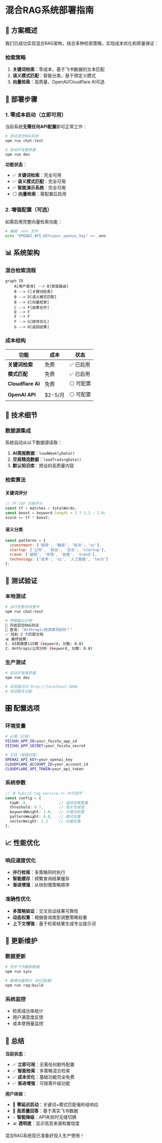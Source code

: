 # 混合RAG系统部署指南

## 🎯 方案概述

我们已成功实现混合RAG架构，结合多种检索策略，实现成本优化和质量保证：

### 检索策略
1. **关键词检索**：零成本，基于飞书数据的文本匹配
2. **语义模式匹配**：智能分类，基于预定义模式
3. **向量检索**：高质量，OpenAI/Cloudflare AI可选

## 🚀 部署步骤

### 1. 零成本启动（立即可用）

当前系统**无需任何API配置**即可正常工作：

```bash
# 测试混合RAG系统
npm run chat:test

# 启动开发服务器
npm run dev
```

**功能状态**：
- ✅ **关键词检索**：完全可用
- ✅ **语义模式匹配**：完全可用  
- ✅ **智能演示系统**：完全可用
- ⚪ **向量检索**：需配置后启用

### 2. 增强配置（可选）

如需启用完整向量检索功能：

```bash
# 编辑 .env 文件
echo "OPENAI_API_KEY=your_openai_key" >> .env
```

## 📊 系统架构

### 混合检索流程

```mermaid
graph TD
    A[用户查询] --> B[智能路由]
    B --> C[关键词检索]
    B --> D[语义模式匹配]  
    B --> E[向量检索]
    C --> F[结果合并]
    D --> F
    E --> F
    F --> G[排序优化]
    G --> H[返回结果]
```

### 成本结构

| 功能 | 成本 | 状态 |
|------|------|------|
| **关键词检索** | 免费 | ✅ 已启用 |
| **模式匹配** | 免费 | ✅ 已启用 |
| **Cloudflare AI** | 免费 | ⚪ 可配置 |
| **OpenAI API** | $2-5/月 | ⚪ 可配置 |

## 🔧 技术细节

### 数据源集成

系统自动从以下数据源读取：

1. **AI周报数据**：`loadWeeklyData()`
2. **交易精选数据**：`loadTradingData()`  
3. **默认知识库**：预设的高质量内容

### 检索算法

#### 关键词评分
```javascript
// TF-IDF 风格评分
const tf = matches / totalWords;
const boost = keyword.length > 2 ? 1.2 : 1.0;
score += tf * boost;
```

#### 语义分类
```javascript
const patterns = {
  investment: ['投资', '融资', '轮次', 'vc'],
  startup: ['公司', '创业', '企业', 'startup'],  
  trend: ['趋势', '市场', '前景', 'trend'],
  technology: ['技术', 'ai', '人工智能', 'tech']
};
```

## 🧪 测试验证

### 本地测试
```bash
# 运行完整测试套件
npm run chat:test

# 预期输出示例
🚀 开始混合RAG测试
📝 查询: "Anthropic投资情况如何？"
✅ 找到 2 个匹配文档
📊 最终结果:
1. AI周报第115期 (keyword, 分数: 0.8)
2. Anthropic公司分析 (keyword, 分数: 0.8)
```

### 生产测试
```bash
# 启动开发服务器
npm run dev

# 浏览器访问 http://localhost:3000
# 测试聊天功能
```

## 🎛️ 配置选项

### 环境变量
```bash
# 必需（已有）
FEISHU_APP_ID=your_feishu_app_id
FEISHU_APP_SECRET=your_feishu_secret

# 可选（增强功能）
OPENAI_API_KEY=your_openai_key
CLOUDFLARE_ACCOUNT_ID=your_account_id  
CLOUDFLARE_API_TOKEN=your_api_token
```

### 系统参数
```typescript
// 在 hybrid-rag-service.ts 中可调节
const config = {
  topK: 8,              // 返回结果数量
  threshold: 0.7,       // 相关性阈值
  keywordWeight: 1.0,   // 关键词权重
  patternWeight: 0.8,   // 模式权重
  vectorWeight: 1.2     // 向量权重
};
```

## 📈 性能优化

### 响应速度优化
- **并行检索**：多策略同时执行
- **智能缓存**：频繁查询结果缓存
- **渐进增强**：从快到慢策略顺序

### 准确性优化  
- **多策略验证**：交叉验证结果可靠性
- **动态权重**：根据查询类型调整策略权重
- **上下文增强**：基于检索结果生成专业提示词

## 🔄 更新维护

### 数据更新
```bash
# 同步飞书最新数据
npm run sync

# 重建向量索引（如已配置）
npm run rag:build
```

### 系统监控
- 检索成功率统计
- 用户满意度反馈
- 成本使用量监控

## 🎉 总结

**当前状态**：
- ✅ **立即可用**：无需任何额外配置
- ✅ **智能检索**：多策略混合检索
- ✅ **成本优化**：基础功能完全免费
- ✅ **渐进增强**：可按需升级功能

**用户体验**：
- 🚀 **零延迟启动**：关键词+模式匹配毫秒级响应
- 🎯 **高质量回答**：基于真实飞书数据
- 💡 **智能降级**：API失败时无缝切换
- 📊 **透明度**：显示信息来源和置信度

混合RAG系统现已准备好投入生产使用！